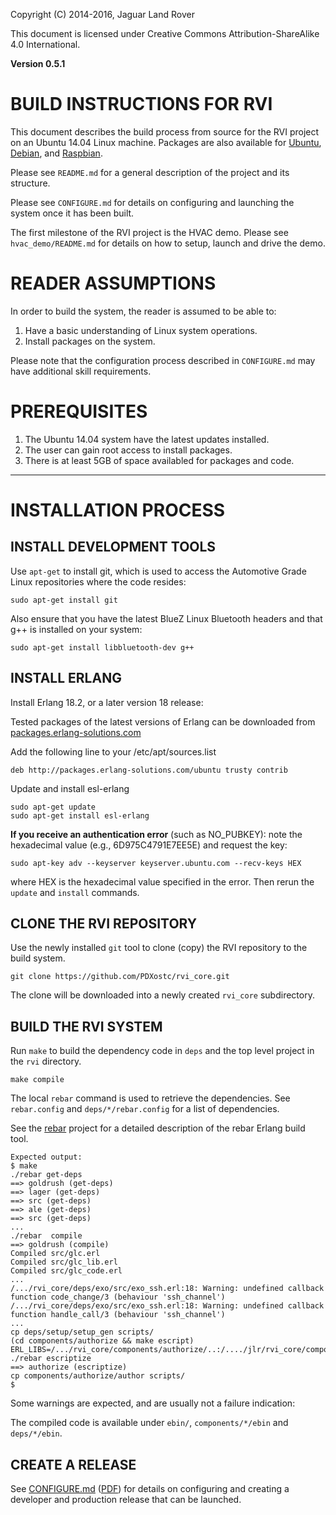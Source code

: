 <style type="text/css" media="print"> div.pb { page-break-before: always; } </style>
Copyright (C) 2014-2016, Jaguar Land Rover

This document is licensed under Creative Commons
Attribution-ShareAlike 4.0 International.

**Version 0.5.1**

# BUILD INSTRUCTIONS FOR RVI #

This document describes the build process from source for the RVI 
project on an Ubuntu 14.04 Linux machine. Packages are also available
for [Ubuntu](INSTALL_ubuntu.md), [Debian](INSTALL_debian.md), 
and [Raspbian](INSTALL_raspbian.md).

Please see ```README.md``` for a general description of the project
and its structure.

Please see ```CONFIGURE.md``` for details on configuring and launching
the system once it has been built.

The first milestone of the RVI project is the HVAC demo. Please see
```hvac_demo/README.md``` for details on how to setup, launch and
drive the demo.

# READER ASSUMPTIONS #
In order to build the system, the reader is assumed to be able to:

1. Have a basic understanding of Linux system operations.
2. Install packages on the system.

Please note that the configuration process described in
```CONFIGURE.md``` may have additional skill requirements.

# PREREQUISITES #

1. The Ubuntu 14.04 system have the latest updates installed.
2. The user can gain root access to install packages.
3. There is at least 5GB of space availabled for packages and code.

----

<div class="pb"></div>

# INSTALLATION PROCESS #

## INSTALL DEVELOPMENT TOOLS ##

Use ```apt-get``` to install git, which is used to access the Automotive
Grade Linux repositories where the code resides:

    sudo apt-get install git 

Also ensure that you have the latest BlueZ Linux Bluetooth headers 
and that g++ is installed on your system:

    sudo apt-get install libbluetooth-dev g++

## INSTALL ERLANG ##

Install Erlang 18.2, or a later version 18 release:

Tested packages of the latest versions of Erlang can be downloaded from 
[packages.erlang-solutions.com](https://www.erlang-solutions.com/resources/download.html)

Add the following line to your /etc/apt/sources.list

    deb http://packages.erlang-solutions.com/ubuntu trusty contrib

Update and install esl-erlang

    sudo apt-get update
    sudo apt-get install esl-erlang

**If you receive an authentication error** (such as NO_PUBKEY): 
note the hexadecimal value (e.g., 6D975C4791E7EE5E) and request the key:

    sudo apt-key adv --keyserver keyserver.ubuntu.com --recv-keys HEX

where HEX is the hexadecimal value specified in the error. 
Then rerun the ```update``` and ```install``` commands.

## CLONE THE RVI REPOSITORY ##

Use the newly installed ```git``` tool to clone (copy) the RVI repository
to the build system.

    git clone https://github.com/PDXostc/rvi_core.git

The clone will be downloaded into a newly created ```rvi_core``` subdirectory.

<div class="pb"></div>

## BUILD THE RVI SYSTEM ##

Run ```make``` to build the dependency code in ```deps``` and the
top level project in the ```rvi``` directory.

    make compile

The local ```rebar``` command is used to retrieve the dependencies. See
```rebar.config``` and ```deps/*/rebar.config``` for a list of
dependencies.

See the [rebar](https://github.com/basho/rebar) project for a detailed
description of the rebar Erlang build tool.

    Expected output:
    $ make
    ./rebar get-deps
    ==> goldrush (get-deps)
    ==> lager (get-deps)
    ==> src (get-deps)
    ==> ale (get-deps)
    ==> src (get-deps)
    ...
    ./rebar  compile
    ==> goldrush (compile)
    Compiled src/glc.erl
    Compiled src/glc_lib.erl
    Compiled src/glc_code.erl
    ...
    /.../rvi_core/deps/exo/src/exo_ssh.erl:18: Warning: undefined callback function code_change/3 (behaviour 'ssh_channel')
    /.../rvi_core/deps/exo/src/exo_ssh.erl:18: Warning: undefined callback function handle_call/3 (behaviour 'ssh_channel')
    ...
    cp deps/setup/setup_gen scripts/
    (cd components/authorize && make escript)
    ERL_LIBS=/.../rvi_core/components/authorize/..:/..../jlr/rvi_core/components/authorize/../../deps ./rebar escriptize
    ==> authorize (escriptize)
    cp components/authorize/author scripts/
    $

Some warnings are expected, and are usually not a failure indication:

The compiled code is available under ```ebin/```, ```components/*/ebin``` and ```deps/*/ebin```.

## CREATE A RELEASE ##

See [CONFIGURE.md](CONFIGURE.md) ([PDF](doc/pdf/CONFIGURE.pdf)) for details
on configuring and creating a developer and production release that can be
launched.

